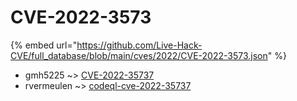 # CVE-2022-3573
{% embed url="https://github.com/Live-Hack-CVE/full_database/blob/main/cves/2022/CVE-2022-3573.json" %}

* gmh5225 ~> [CVE-2022-35737](https://www.alice-snow.ru/2022/database/cve-2022-3573/cve-2022-35737-gmh5225)
* rvermeulen ~> [codeql-cve-2022-35737](https://www.alice-snow.ru/2022/database/cve-2022-3573/codeql-cve-2022-35737-rvermeulen)